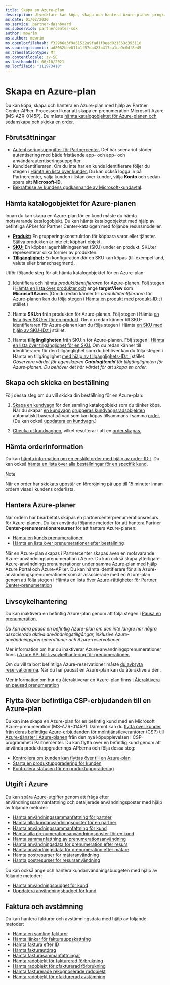 ```yaml
---
title: Skapa en Azure-plan
description: Utvecklare kan köpa, skapa och hantera Azure-planer programmatiskt med hjälp av Partner Center-API:er.
ms.date: 01/02/2020
ms.service: partner-dashboard
ms.subservice: partnercenter-sdk
author: mowrim
ms.author: mowrim
ms.openlocfilehash: f329b6a3f9a61522a9fad1f0ead021563c393118
ms.sourcegitcommit: ad8082bee01fb1f57da423b417ca1ca9c0df8e45
ms.translationtype: MT
ms.contentlocale: sv-SE
ms.lasthandoff: 06/10/2021
ms.locfileid: "111973418"
---
```

# <a name="create-an-azure-plan"></a>Skapa en Azure-plan

Du kan köpa, skapa och hantera en Azure-plan med hjälp av Partner Center-API:er. Processen liknar att skapa en prenumeration Microsoft Azure (MS-AZR-0145P). Du måste [hämta katalogobjektet för Azure-planen och sedan](#get-the-catalog-item-for-azure-plan)skapa och skicka en [order.](#create-and-submit-an-order)

## <a name="prerequisites"></a>Förutsättningar

* [Autentiseringsuppgifter för Partnercenter.](partner-center-authentication.md) Det här scenariot stöder autentisering med både fristående app- och app- och användarautentiseringsuppgifter.
* Kundidentifieraren. Om du inte har en kunds identifierare följer du stegen i [Hämta en lista över kunder.](get-a-list-of-customers.md) Du kan också logga in på Partnercenter, välja kunden i listan över kunder, välja **Konto** och sedan spara sitt **Microsoft-ID.**
* [Bekräftelse av kundens godkännande av Microsoft-kundavtal](/partner-center/confirm-customer-agreement).

## <a name="get-the-catalog-item-for-azure-plan"></a>Hämta katalogobjektet för Azure-planen

Innan du kan skapa en Azure-plan för en kund måste du hämta motsvarande katalogobjekt. Du kan hämta katalogobjektet med hjälp av befintliga API:er för Partner Center-katalogen med följande resursmodeller.

* **[Produkt:](product-resources.md#product)** En grupperingskonstruktion för köpbara varor eller tjänster. Själva produkten är inte ett köpbart objekt.
* **[SKU:](product-resources.md#sku)** En köpbar lagerhållningsenhet (SKU) under en produkt. SKU:er representerar olika former av produkten.
* **[Tillgänglighet:](product-resources.md#availability)** En konfiguration där en SKU kan köpas (till exempel land, valuta eller branschsegment).

Utför följande steg för att hämta katalogobjektet för en Azure-plan:

1. Identifiera och hämta *produktidentifieraren* för Azure-planen. Följ stegen i [Hämta en lista över produkter och](get-a-list-of-products.md) ange **targetView** som **MicrosoftAzure.** (Om du redan känner till *produktidentifieraren* för Azure-planen kan du följa stegen i Hämta [en produkt med produkt-ID:t](get-a-product-by-id.md) i stället.)

2. Hämta **SKU:n** från produkten för Azure-planen. Följ stegen i Hämta [en lista över SKU:er för en produkt](get-a-list-of-skus-for-a-product.md). Om du redan känner till SKU-identifieraren för Azure-planen kan du följa stegen i Hämta [en SKU med hjälp av SKU-ID:t i](get-a-sku-by-id.md) stället.

3. Hämta **tillgängligheten** från SKU:n för Azure-planen. Följ stegen i [Hämta en lista över tillgänglighet för en SKU.](get-a-list-of-availabilities-for-a-sku.md) Om du redan känner till identifieraren för den tillgänglighet som du behöver kan du följa stegen i Hämta en tillgänglighet [med hjälp av tillgänglighets-ID:t i](get-an-availability-by-id.md) stället. *Observera värdet för egenskapen **CatalogItemId** för tillgängligheten för Azure-planen. Du behöver det här värdet för att skapa en order.*

## <a name="create-and-submit-an-order"></a>Skapa och skicka en beställning

Följ dessa steg om du vill skicka din beställning för en Azure-plan:

1. [Skapa en kundvagn](create-a-cart.md) för den samling katalogobjekt som du tänker köpa. När du skapar [en kundvagn](cart-resources.md#cart) [grupperas kundvagnsradsobjekten](cart-resources.md#cartlineitem) automatiskt baserat på vad som kan köpas tillsammans i samma [order.](order-resources.md#order) (Du kan också [uppdatera en kundvagn](update-a-cart.md).)

2. [Checka ut kundvagnen](checkout-a-cart.md), vilket resulterar i att en [order skapas.](order-resources.md#order)

## <a name="get-order-details"></a>Hämta orderinformation

Du kan [hämta information om en enskild order med hjälp av order-ID:t](get-an-order-by-id.md). Du kan också [hämta en lista över alla beställningar för en specifik kund](get-all-of-a-customer-s-orders.md).

>[!NOTE]
>När en order har skickats uppstår en fördröjning på upp till 15 minuter innan ordern visas i kundens orderlista.

## <a name="manage-azure-plans"></a>Hantera Azure-planer

När ordern har bearbetats  skapas en partnercenterprenumerationsresurs för Azure-planen. Du kan använda följande metoder för att hantera Partner **Center-prenumerationsresurser** för att hantera Azure-planen:

* [Hämta en kunds prenumerationer](get-all-of-a-customer-s-subscriptions.md)
* [Hämta en lista över prenumerationer efter beställning](get-a-list-of-subscriptions-by-order.md)

När en Azure-plan skapas i Partnercenter skapas även en motsvarande Azure-användningsprenumeration i Azure. Du kan också skapa ytterligare Azure-användningsprenumerationer under samma Azure-plan med hjälp Azure Portal och Azure-API:er. Du kan hämta identifierare för alla Azure-användningsprenumerationer som är associerade med en Azure-plan genom att följa stegen i Hämta en lista över [Azure-rättigheter för Partner Center-prenumeration](get-a-list-of-azure-entitlements-for-subscription.md)

## <a name="lifecycle-management"></a>Livscykelhantering

Du kan inaktivera en befintlig Azure-plan genom att följa stegen i [Pausa en prenumeration.](suspend-a-subscription.md)

*Du kan bara pausa en befintlig Azure-plan om den inte längre har några associerade aktiva användningstillgångar, inklusive Azure-användningsprenumerationer och Azure-reservationer.*

Mer information om hur du inaktiverar Azure-användningsprenumerationer finns [i Azure API för livscykelhantering för prenumerationer.](/rest/api/resources/subscriptions)

Om du vill ta bort befintliga Azure-reservationer måste [du avbryta reservationerna](/partner-center/azure-reservations-manage#cancel-or-exchange-a-reservation).
När du har pausat en Azure-plan kan du återaktivera den.

Mer information om hur du återaktiverar en Azure-plan finns [i Återaktivera en pausad prenumeration](reactivate-a-suspended-a-subscription.md)

## <a name="transition-existing-csp-offers-to-azure-plan"></a>Flytta över befintliga CSP-erbjudanden till en Azure-plan 

Du kan inte skapa en Azure-plan för en befintlig kund med en Microsoft Azure-prenumeration (MS-AZR-0145P). Däremot kan du [flytta över kunder från deras befintliga Azure-erbjudanden för molntjänstleverantörer (CSP) till Azure-tjänster i Azure-planen](/partner-center/azure-plan-transition) från den nya köpupplevelsen i CSP-programmet i Partnercenter. Du kan flytta över en befintlig kund genom att använda produktuppgraderings-API:erna och följa dessa steg:

* [Kontrollera om kunden kan flyttas över till en Azure-plan](get-eligibility-for-product-upgrade.md)
* [Starta en produktuppgradering för kunden](create-product-upgrade-entity.md)
* [Kontrollera statusen för en produktuppgradering](get-product-upgrade-status.md)

## <a name="azure-spending"></a>Utgift i Azure

Du kan spåra [Azure-utgifter](azure-spending.md) genom att fråga efter användningssammanfattning och detaljerade användningsposter med hjälp av följande metoder:

* [Hämta användningssammanfattning för partner](get-a-partner-usage-summary.md)
* [Hämta alla kundanvändningsposter för en partner](get-a-customer-s-usage-records.md)
* [Hämta användningssammanfattning för kund](get-a-customer-usage-summary.md)
* [Hämta alla prenumerationsanvändningsposter för en kund](get-a-customer-subscription-s-usage-records.md)
* [Hämta sammanfattning av prenumerationsanvändning](get-a-customer-subscription-usage-summary.md)
* [Hämta användningsdata för prenumeration efter resurs](get-a-customer-subscription-resource-usage-records.md)
* [Hämta användningsdata för prenumeration efter mätare](get-a-customer-subscription-meter-usage-records.md)
* [Hämta postresurser för mätaranvändning](meter-usage-resources.md)
* [Hämta postresurser för resursanvändning](resource-usage-resources.md)

Du kan också ange och hantera kundanvändningsbudgeten med hjälp av följande metoder:

* [Hämta användningsbudget för kund](get-a-customer-s-usage-spending-budget.md)
* [Uppdatera användningsbudget för kund](update-a-customer-s-usage-spending-budget.md)

## <a name="invoice-and-reconciliation"></a>Faktura och avstämning

Du kan hantera fakturor och avstämningsdata med hjälp av följande metoder:

* [Hämta en samling fakturor](get-a-collection-of-invoices.md)
* [Hämta länkar för fakturauppskattning](get-invoice-estimate-links.md)
* [Hämta faktura efter ID](get-invoice-by-id.md)
* [Hämta fakturautdrag](get-invoice-statement.md)
* [Hämta fakturasammanfattningar](get-invoice-summaries.md)
* [Hämta radobjekt för fakturerad förbrukning](get-invoice-billed-consumption-lineitems.md)
* [Hämta radobjekt för ofakturerad förbrukning](get-invoice-unbilled-consumption-lineitems.md)
* [Hämta fakturerade rekognoserade radobjekt](get-invoiceline-items.md)
* [Hämta radobjekt för ofakturerad avstämning](get-invoice-unbilled-recon-lineitems.md)
